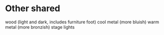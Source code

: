# Other shared
wood (light and dark, includes furniture foot)
cool metal (more bluish)
warm metal (more bronzish)
stage lights
